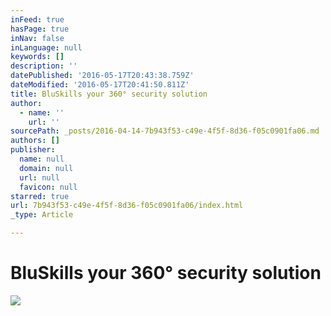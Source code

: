```yaml
---
inFeed: true
hasPage: true
inNav: false
inLanguage: null
keywords: []
description: ''
datePublished: '2016-05-17T20:43:38.759Z'
dateModified: '2016-05-17T20:41:50.811Z'
title: BluSkills your 360° security solution
author:
  - name: ''
    url: ''
sourcePath: _posts/2016-04-14-7b943f53-c49e-4f5f-8d36-f05c0901fa06.md
authors: []
publisher:
  name: null
  domain: null
  url: null
  favicon: null
starred: true
url: 7b943f53-c49e-4f5f-8d36-f05c0901fa06/index.html
_type: Article

---
```

# BluSkills your 360° security solution
![](https://s3-us-west-2.amazonaws.com/the-grid-img/p/92cba174e4c3ce59cb445ff57abda9a6e52c6e63.jpg)